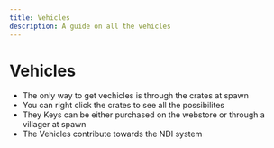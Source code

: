 ```yaml
---
title: Vehicles
description: A guide on all the vehicles
---
```


# Vehicles

- The only way to get vechicles is through the crates at spawn
- You can right click the crates to see all the possibilites
- They Keys can be either purchased on the webstore or through a villager at spawn
- The Vehicles contribute towards the NDI system
